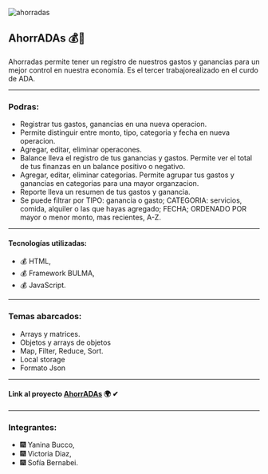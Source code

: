 ![ahorradas](https://sofiabernabeicejas.github.io/AhorrADAs/imagenes/ahorradas.png)

## AhorrADAs 💰💸

Ahorradas permite tener un registro de nuestros gastos y ganancias para un mejor control en nuestra economía.
Es el tercer trabajorealizado en el curdo de ADA.

---

### Podras:

- Registrar tus gastos, ganancias en una nueva operacion.
- Permite distinguir entre monto, tipo, categoria y fecha en nueva operacion.
- Agregar, editar, eliminar operacones.
- Balance lleva el registro de tus ganancias y gastos. Permite ver el total de tus finanzas en un balance positivo o negativo.
- Agregar, editar, eliminar categorias. Permite agrupar tus gastos y ganancias en categorias para una mayor organzacion.
- Reporte lleva un resumen de tus gastos y ganancia.
- Se puede filtrar por TIPO: ganancia o gasto; CATEGORIA: servicios, comida, alquiler o las que hayas agregado; FECHA; ORDENADO POR mayor o menor monto, mas recientes, A-Z.

---

#### Tecnologías utilizadas:

- 💰 HTML,
- 💰 Framework BULMA,
- 💰 JavaScript.

---

### Temas abarcados:

- Arrays y matrices.
- Objetos y arrays de objetos
- Map, Filter, Reduce, Sort.
- Local storage
- Formato Json

---

#### Link al proyecto [AhorrADAs](https://sofiabernabeicejas.github.io/AhorrADAs/) 🌍 ✔

---

### Integrantes:

- 🎆 Yanina Bucco,
- 🎆 Victoria Diaz,
- 🎆 Sofía Bernabei.
